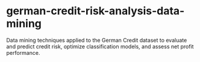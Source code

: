 # german-credit-risk-analysis-data-mining
Data mining techniques applied to the German Credit dataset to evaluate and predict credit risk, optimize classification models, and assess net profit performance.
